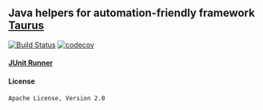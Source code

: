 ## Java helpers for automation-friendly framework [Taurus](http://gettaurus.org)


[![Build Status](https://travis-ci.org/Blazemeter/taurus-java-helpers.svg?branch=master)](https://travis-ci.org/Blazemeter/taurus-java-helpers)
[![codecov](https://codecov.io/gh/Blazemeter/taurus-java-helpers/branch/master/graph/badge.svg)](https://codecov.io/gh/Blazemeter/taurus-java-helpers)

#### [JUnit Runner](JUnitRunner.md)

#### License
 
    Apache License, Version 2.0
